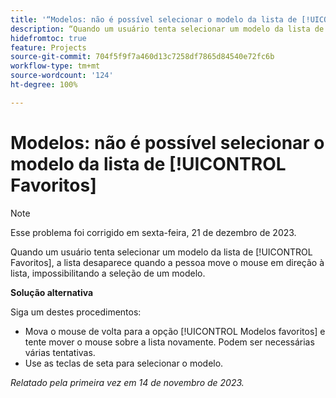 ```yaml
---
title: '“Modelos: não é possível selecionar o modelo da lista de [!UICONTROL Favoritos]”'
description: “Quando um usuário tenta selecionar um modelo da lista de [!UICONTROL Favoritos], a lista desaparece quando a pessoa move o mouse em direção à lista, impossibilitando a seleção de um modelo.”
hidefromtoc: true
feature: Projects
source-git-commit: 704f5f9f7a460d13c7258df7865d84540e72fc6b
workflow-type: tm+mt
source-wordcount: '124'
ht-degree: 100%

---
```



# Modelos: não é possível selecionar o modelo da lista de [!UICONTROL Favoritos]

>[!NOTE]
>
>Esse problema foi corrigido em sexta-feira, 21 de dezembro de 2023.

Quando um usuário tenta selecionar um modelo da lista de [!UICONTROL Favoritos], a lista desaparece quando a pessoa move o mouse em direção à lista, impossibilitando a seleção de um modelo.

**Solução alternativa**

Siga um destes procedimentos:

* Mova o mouse de volta para a opção [!UICONTROL Modelos favoritos] e tente mover o mouse sobre a lista novamente. Podem ser necessárias várias tentativas.
* Use as teclas de seta para selecionar o modelo.

_Relatado pela primeira vez em 14 de novembro de 2023._
